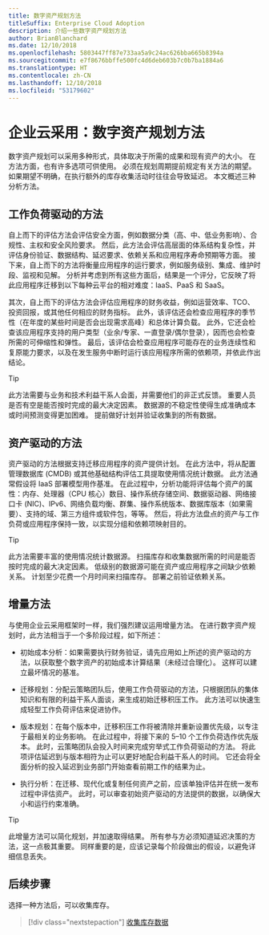 ```yaml
---
title: 数字资产规划方法
titleSuffix: Enterprise Cloud Adoption
description: 介绍一些数字资产规划方法
author: BrianBlanchard
ms.date: 12/10/2018
ms.openlocfilehash: 5803447ff87e733aa5a9c24ac626bba665b8394a
ms.sourcegitcommit: e7f8676bbffe500fc4d6deb603b7c0b7ba1884a6
ms.translationtype: HT
ms.contentlocale: zh-CN
ms.lasthandoff: 12/10/2018
ms.locfileid: "53179602"
---
```

# <a name="enterprise-cloud-adoption-approaches-to-digital-estate-planning"></a>企业云采用：数字资产规划方法

数字资产规划可以采用多种形式，具体取决于所需的成果和现有资产的大小。 在方法方面，也有许多选项可供使用。 必须在规划周期提前规定有关方法的期望。 如果期望不明确，在执行额外的库存收集活动时往往会导致延迟。 本文概述三种分析方法。

## <a name="workload-driven-approach"></a>工作负荷驱动的方法

自上而下的评估方法会评估安全方面，例如数据分类（高、中、低业务影响）、合规性、主权和安全风险要求。 然后，此方法会评估高层面的体系结构复杂性，并评估身份验证、数据结构、延迟要求、依赖关系和应用程序寿命预期等方面。 接下来，自上而下的方法将衡量应用程序的运行要求，例如服务级别、集成、维护时段、监视和见解。 分析并考虑到所有这些方面后，结果是一个评分，它反映了将此应用程序迁移到以下每种云平台的相对难度：IaaS、PaaS 和 SaaS。

其次，自上而下的评估方法会评估应用程序的财务收益，例如运营效率、TCO、投资回报，或其他任何相应的财务指标。 此外，该评估还会检查应用程序的季节性（在年度的某些时间是否会出现需求高峰）和总体计算负载。 此外，它还会检查该应用程序支持的用户类型（业余/专家、一直登录/偶尔登录），因而也会检查所需的可伸缩性和弹性。 最后，该评估会检查应用程序可能存在的业务连续性和复原能力要求，以及在发生服务中断时运行该应用程序所需的依赖项，并依此作出结论。

> [!TIP]
> 此方法需要与业务和技术利益干系人会面，并需要他们的非正式反馈。 重要人员是否有空是能否按时完成的最大决定因素。 数据源的不稳定性使得生成准确成本或时间预测变得更加困难。 提前做好计划并验证收集到的所有数据。

## <a name="asset-driven-approach"></a>资产驱动的方法

资产驱动的方法根据支持迁移应用程序的资产提供计划。 在此方法中，将从配置管理数据库 (CMDB) 或其他基础结构评估工具提取使用情况统计数据。 此方法通常假设将 IaaS 部署模型用作基准。 在此过程中，分析功能将评估每个资产的属性：内存、处理器（CPU 核心）数目、操作系统存储空间、数据驱动器、网络接口卡 (NIC)、IPv6、网络负载均衡、群集、操作系统版本、数据库版本（如果需要）、支持的域、第三方组件或软件包，等等。 然后，将此方法盘点的资产与工作负荷或应用程序保持一致，以实现分组和依赖项映射目的。

> [!TIP]
> 此方法需要丰富的使用情况统计数据源。 扫描库存和收集数据所需的时间是能否按时完成的最大决定因素。 低级别的数据源可能在资产或应用程序之间缺少依赖关系。 计划至少花费一个月时间来扫描库存。 部署之前验证依赖关系。

## <a name="incremental-approach"></a>增量方法

与使用企业云采用框架时一样，我们强烈建议运用增量方法。 在进行数字资产规划时，此方法相当于一个多阶段过程，如下所述：

- 初始成本分析：如果需要执行财务验证，请先应用如上所述的资产驱动的方法，以获取整个数字资产的初始成本计算结果（未经过合理化）。 这样可以建立最坏情况的基准。

- 迁移规划：分配云策略团队后，使用工作负荷驱动的方法，只根据团队的集体知识和有限的利益干系人面谈，来生成初始迁移积压工作。 此方法可以快速生成轻型工作负荷评估来促进协作。

- 版本规划：在每个版本中，迁移积压工作将被清除并重新设置优先级，以专注于最相关的业务影响。 在此过程中，将接下来的 5&ndash;10 个工作负荷选作优先版本。 此时，云策略团队会投入时间来完成穷举式工作负荷驱动的方法。 将此项评估延迟到与版本相符为止可以更好地配合利益干系人的时间。 它还会将全面分析的投入延迟到业务部门开始查看前期工作的结果为止。

- 执行分析：在迁移、现代化或复制任何资产之前，应该单独评估并在统一发布过程中评估资产。 此时，可以审查初始资产驱动的方法提供的数据，以确保大小和运行约束准确。

> [!TIP]
> 此增量方法可以简化规划，并加速取得结果。 所有参与方必须知道延迟决策的方法，这一点极其重要。 同样重要的是，应该记录每个阶段做出的假设，以避免详细信息丢失。

## <a name="next-steps"></a>后续步骤

选择一种方法后，可以收集库存。

> [!div class="nextstepaction"]
> [收集库存数据](inventory.md)